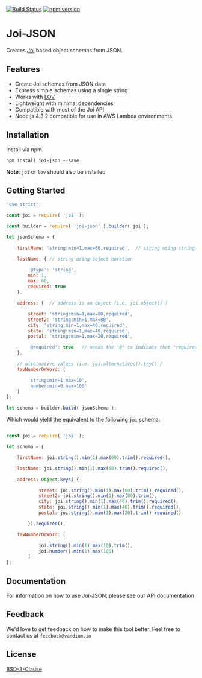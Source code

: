 [![Build Status](https://travis-ci.org/vandium-io/joi-json.svg?branch=master)](https://travis-ci.org/vandium-io/joi-json)
[![npm version](https://badge.fury.io/js/joi-json.svg)](https://badge.fury.io/js/joi-json)

# Joi-JSON

Creates [Joi](https://github.com/hapijs/joi) based object schemas from JSON.

## Features

* Create Joi schemas from JSON data
* Express simple schemas using a single string
* Works with [LOV](https://github.com/vandium-io/lov)
* Lightweight with minimal dependencies
* Compatible with most of the Joi API
* Node.js 4.3.2 compatible for use in AWS Lambda environments

## Installation

Install via npm.

	npm install joi-json --save


**Note**: `joi` or `lov` should also be installed

## Getting Started

```js
'use strict';

const joi = require( 'joi' );

const builder = require( 'joi-json' ).builder( joi );

let jsonSchema = {

    firstName: 'string:min=1,max=60,required',  // string using string-based notation

    lastName: { // string using object notation

        '@type': 'string',
        min: 1,
        max: 60,
        required: true
    },

    address: {  // address is an object (i.e. joi.object() )

        street: 'string:min=1,max=80,required',
        street2: 'string:min=1,max=80',
        city: 'string:min=1,max=40,required',
        state: 'string:min=1,max=40,required',
        postal: 'string:min=1,max=20,required',

        '@required': true   // needs the '@' to indicate that "required" is a property
    },

    // alternative values (i.e. joi.alternatives().try() )
    favNumberOrWord: [

        'string:min=1,max=10',
        'number:min=0,max=100'
    ]
};

let schema = builder.build( jsonSchema );
```

Which would yield the equivalent to the following `joi` schema:

```js

const joi = require( 'joi' );

let schema = {

    firstName: joi.string().min(1).max(60).trim().required(),

    lastName: joi.string().min(1).max(60).trim().required(),

    address: Object.keys( {

            street: joi.string().min(1).max(80).trim().required(),
            street2: joi.string().min(1).max(80).trim(),
            city: joi.string().min(1).max(40).trim().required(),
            state: joi.string().min(1).max(40).trim().required(),
            postal: joi.string().min(1).max(20).trim().required()

        }).required(),

    favNumberOrWord: [

            joi.string().min(1).max(10).trim(),
            joi.number().min(1).max(100)
        ]
};
```

## Documentation

For information on how to use Joi-JSON, please see our [API documentation](docs)


## Feedback

We'd love to get feedback on how to make this tool better. Feel free to contact us at `feedback@vandium.io`


## License

[BSD-3-Clause](https://en.wikipedia.org/wiki/BSD_licenses)
